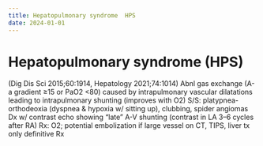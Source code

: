 ```yaml
---
title: Hepatopulmonary syndrome  HPS 
date: 2024-01-01
---
```

# Hepatopulmonary syndrome (HPS)


(Dig Dis Sci 2015;60:1914, Hepatology 2021;74:1014)
Abnl gas exchange (A-a gradient ≥15 or PaO2 <80) caused by intrapulmonary vascular dilatations leading to intrapulmonary shunting (improves with O2)
S/S: platypnea-orthodeoxia (dyspnea & hypoxia w/ sitting up), clubbing, spider angiomas
Dx w/ contrast echo showing “late” A-V shunting (contrast in LA 3–6 cycles after RA)
Rx: O2; potential embolization if large vessel on CT, TIPS, liver tx only definitive Rx
